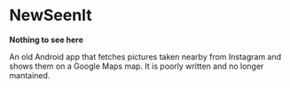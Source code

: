 NewSeenIt
=========

**Nothing to see here**

An old Android app that fetches pictures taken nearby from Instagram and shows them on a Google Maps map. It is poorly written and no longer mantained.

